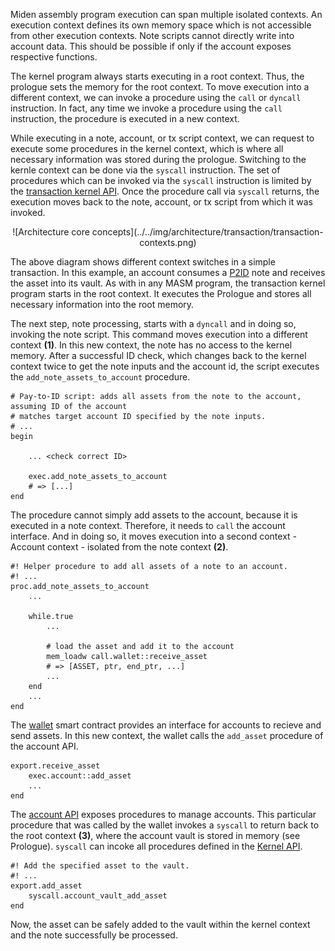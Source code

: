 Miden assembly program execution can span multiple isolated contexts. An execution context defines its own memory space which is not accessible from other execution contexts. Note scripts cannot directly write into account data. This should be possible if only if the account exposes respective functions.

The kernel program always starts executing in a root context. Thus, the prologue sets the memory for the root context. To move execution into a different context, we can invoke a procedure using the `call` or `dyncall` instruction. In fact, any time we invoke a procedure using the `call` instruction, the procedure is executed in a new context.

While executing in a note, account, or tx script context, we can request to execute some procedures in the kernel context, which is where all necessary information was stored during the prologue. Switching to the kernle context can be done via the `syscall` instruction. The set of procedures which can be invoked via the `syscall` instruction is limited by the [transaction kernel API](https://github.com/0xPolygonMiden/miden-base/blob/main/miden-lib/asm/kernels/transaction/api.masm). Once the procedure call via `syscall` returns, the execution moves back to the note, account, or tx script from which it was invoked.

<center>
![Architecture core concepts](../../img/architecture/transaction/transaction-contexts.png)
</center>

The above diagram shows different context switches in a simple transaction. In this example, an account consumes a [P2ID](https://github.com/0xPolygonMiden/miden-base/blob/main/miden-lib/asm/note_scripts/P2ID.masm) note and receives the asset into its vault. As with in any MASM program, the transaction kernel program starts in the root context. It executes the Prologue and stores all necessary information into the root memory.

The next step, note processing, starts with a `dyncall` and in doing so, invoking the note script. This command moves execution into a different context **(1)**. In this new context, the note has no access to the kernel memory. After a successful ID check, which changes back to the kernel context twice to get the note inputs and the account id, the script executes the `add_note_assets_to_account` procedure.

```arduino
# Pay-to-ID script: adds all assets from the note to the account, assuming ID of the account
# matches target account ID specified by the note inputs.
# ...
begin

    ... <check correct ID>

    exec.add_note_assets_to_account
    # => [...]
end
```

The procedure cannot simply add assets to the account, because it is executed in a note context. Therefore, it needs to `call` the account interface. And in doing so, it moves execution into a second context - Account context - isolated from the note context **(2)**.

```arduino
#! Helper procedure to add all assets of a note to an account.
#! ...
proc.add_note_assets_to_account
    ...

    while.true
        ...

        # load the asset and add it to the account
        mem_loadw call.wallet::receive_asset
        # => [ASSET, ptr, end_ptr, ...]
        ...
    end
    ...
end
```

The [wallet](https://github.com/0xPolygonMiden/miden-base/blob/main/miden-lib/asm/miden/contracts/wallets/basic.masm) smart contract provides an interface for accounts to recieve and send assets. In this new context, the wallet calls the `add_asset` procedure of the account API.

```arduino
export.receive_asset
    exec.account::add_asset
    ...
end
```

The [account API](https://github.com/0xPolygonMiden/miden-base/blob/main/miden-lib/asm/miden/account.masm#L162) exposes procedures to manage accounts. This particular procedure that was called by the wallet invokes a `syscall` to return back to the root context **(3)**, where the account vault is stored in memory (see Prologue). `syscall` can incoke all procedures defined in the [Kernel API](https://github.com/0xPolygonMiden/miden-base/blob/main/miden-lib/asm/kernels/transaction/api.masm).

```arduino
#! Add the specified asset to the vault.
#! ...
export.add_asset
    syscall.account_vault_add_asset
end
```

Now, the asset can be safely added to the vault within the kernel context and the note successfully be processed.